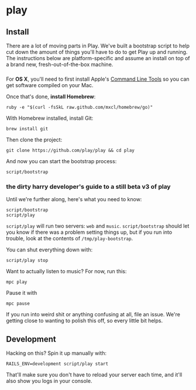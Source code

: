 # play

## Install

There are a lot of moving parts in Play. We've built a bootstrap script to help
cut down the amount of things you'll have to do to get Play up and running. The
instructions below are platform-specific and assume an install on top of a brand
new, fresh-out-of-the-box machine.

###

For **OS X**, you'll need to first install Apple's [Command Line Tools](https://developer.apple.com/downloads/index.action?=command%20line%20tools)
so you can get software compiled on your Mac.

Once that's done, **install Homebrew**:

    ruby -e "$(curl -fsSkL raw.github.com/mxcl/homebrew/go)"

With Homebrew installed, install Git:

    brew install git

Then clone the project:

    git clone https://github.com/play/play && cd play

And now you can start the bootstrap process:

    script/bootstrap


### the dirty harry developer's guide to a still beta v3 of play

Until we're further along, here's what you need to know:

    script/bootstrap
    script/play

`script/play` will run two servers: `web` and `music`. `script/bootstrap` should
let you know if there was a problem setting things up, but if you run into
trouble, look at the contents of `/tmp/play-bootstrap`.

You can shut everything down with:

    script/play stop

Want to actually listen to music? For now, run this:

    mpc play

Pause it with

    mpc pause

If you run into weird shit or anything confusing at all, file an issue. We're
getting close to wanting to polish this off, so every little bit helps.

## Development

Hacking on this? Spin it up manually with:

    RAILS_ENV=development script/play start

That'll make sure you don't have to reload your server each time, and it'll
also show you logs in your console.

